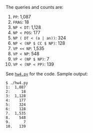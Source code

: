 The queries and counts are:

1.  `PP`: 1,087
2.  `FRAG`: 18
3.  `NP < DT`: 1,128
4.  `NP < POS`: 177
5.  `NP ( DT < (a | an))`: 324
6.  `NP < (NP $ CC $ NP)`: 128
7.  `VP << NP`: 1,535
8.  `VP < NP`: 548
9.  `VP < (NP $ NP)`: 7
10. `VP < (NP < PP)`: 139

See [`hw4.py`](hw4.py) for the code. Sample output:

    $ ./hw4.py 
    1:  1,087
    2:     18
    3:  1,128
    4:    177
    5:    324
    6:    128
    7.  1,535
    8.    548
    9.      7
    10.   139
